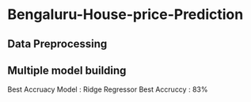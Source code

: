 # Bengaluru-House-price-Prediction
## Data Preprocessing
## Multiple model building
Best Accruacy Model : Ridge Regressor
Best Accruccy : 83%

